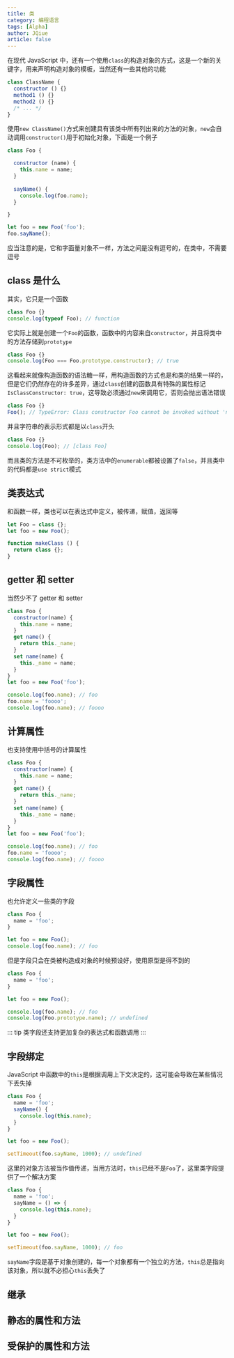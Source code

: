 ```yaml
---
title: 类
category: 编程语言
tags: [Alpha]
author: JQiue
article: false
---
```


在现代 JavaScript 中，还有一个使用`class`的构造对象的方式，这是一个新的关键字，用来声明构造对象的模板，当然还有一些其他的功能

```js
class ClassName {
  constructor () {}
  method1 () {}
  method2 () {}
  /* ... */
}
```

使用`new ClassName()`方式来创建具有该类中所有列出来的方法的对象，`new`会自动调用`constructor()`用于初始化对象，下面是一个例子

```js
class Foo {

  constructor (name) {
    this.name = name;
  }
  
  sayName() {
    console.log(foo.name);
  }

}

let foo = new Foo('foo');
foo.sayName();
```

应当注意的是，它和字面量对象不一样，方法之间是没有逗号的，在类中，不需要逗号

## class 是什么

其实，它只是一个函数

```js
class Foo {}
console.log(typeof Foo); // function
```

它实际上就是创建一个`Foo`的函数，函数中的内容来自`constructor`，并且将类中的方法存储到`prototype`

```js
class Foo {}
console.log(Foo === Foo.prototype.constructor); // true
```

这看起来就像构造函数的语法糖一样，用构造函数的方式也是和类的结果一样的，但是它们仍然存在的许多差异，通过`class`创建的函数具有特殊的属性标记`IsClassConstructor: true`，这导致必须通过`new`来调用它，否则会抛出语法错误

```js
class Foo {}
Foo(); // TypeError: Class constructor Foo cannot be invoked without 'new'
```

并且字符串的表示形式都是以`class`开头

```js
class Foo {}
console.log(Foo); // [class Foo]
```

而且类的方法是不可枚举的，类方法中的`enumerable`都被设置了`false`，并且类中的代码都是`use strict`模式

## 类表达式

和函数一样，类也可以在表达式中定义，被传递，赋值，返回等

```js
let Foo = class {};
let foo = new Foo();

function makeClass () {
  return class {};
}
```

## getter 和 setter

当然少不了 getter 和 setter

```js
class Foo {
  constructor(name) {
    this.name = name;
  }
  get name() {
    return this._name;
  }
  set name(name) {
    this._name = name;
  }
}
let foo = new Foo('foo');

console.log(foo.name); // foo
foo.name = 'foooo';
console.log(foo.name); // foooo
```

## 计算属性

也支持使用中括号的计算属性

```js
class Foo {
  constructor(name) {
    this.name = name;
  }
  get name() {
    return this._name;
  }
  set name(name) {
    this._name = name;
  }
}
let foo = new Foo('foo');

console.log(foo.name); // foo
foo.name = 'foooo';
console.log(foo.name); // foooo
```

## 字段属性

也允许定义一些类的字段

```js
class Foo {
  name = 'foo';
}

let foo = new Foo();
console.log(foo.name); // foo
```

但是字段只会在类被构造成对象的时候预设好，使用原型是得不到的

```js
class Foo {
  name = 'foo';
}

let foo = new Foo();

console.log(foo.name); // foo
console.log(Foo.prototype.name); // undefined
```

::: tip
类字段还支持更加复杂的表达式和函数调用
:::

## 字段绑定

JavaScript 中函数中的`this`是根据调用上下文决定的，这可能会导致在某些情况下丢失掉

```js
class Foo {
  name = 'foo';
  sayName() {
    console.log(this.name);
  }
}

let foo = new Foo();

setTimeout(foo.sayName, 1000); // undefined
```

这里的对象方法被当作值传递，当用方法时，`this`已经不是`Foo`了，这里类字段提供了一个解决方案

```js
class Foo {
  name = 'foo';
  sayName = () => {
    console.log(this.name);
  }
}

let foo = new Foo();

setTimeout(foo.sayName, 1000); // foo
```

`sayName`字段是基于对象创建的，每一个对象都有一个独立的方法，`this`总是指向该对象，所以就不必担心`this`丢失了

## 继承

## 静态的属性和方法

## 受保护的属性和方法
